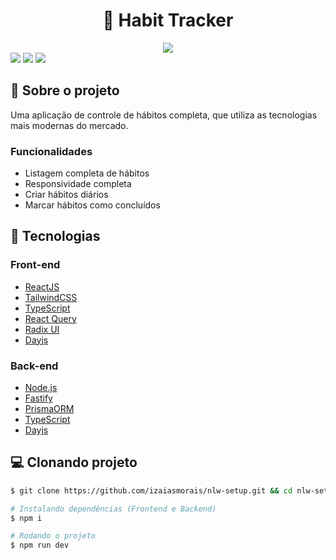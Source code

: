 <h1 align='center'>
   💬 Habit Tracker
</h1>

<div align="center">
   <img src="https://user-images.githubusercontent.com/53953937/213943517-fedec400-3344-481b-a2ea-72c6dc8d13af.png" />
</div>

<div>
<img src="https://img.shields.io/static/v1?label=LICENSE&message=MIT&color=8b5cf6&style=for-the-badge"/> <img src="https://img.shields.io/static/v1?label=STATUS&message=DEVELOPING&color=8b5cf6&style=for-the-badge"/> <img src="https://img.shields.io/static/v1?label=NPM&message=v8.19.2&color=8b5cf6&style=for-the-badge"/>
</div>

## 📃 Sobre o projeto

Uma aplicação de controle de hábitos completa, que utiliza as tecnologias mais modernas do mercado.

### Funcionalidades

- Listagem completa de hábitos
- Responsividade completa
- Criar hábitos diários
- Marcar hábitos como concluídos

## 🚀 Tecnologias

### Front-end

- [ReactJS](https://reactjs.org/)
- [TailwindCSS](https://tailwindcss.com/)
- [TypeScript](https://www.typescriptlang.org/)
- [React Query](https://react-query-v3.tanstack.com/)
- [Radix UI](https://www.radix-ui.com/)
- [Dayjs](https://day.js.org/)

### Back-end

- [Node.js](https://nodejs.org/en/)
- [Fastify](https://www.fastify.io/)
- [PrismaORM](https://www.prisma.io/)
- [TypeScript](https://www.typescriptlang.org/)
- [Dayjs](https://day.js.org/)

## 💻 Clonando projeto

```bash
$ git clone https://github.com/izaiasmorais/nlw-setup.git && cd nlw-setup
```

```bash
# Instalando dependências (Frontend e Backend)
$ npm i

# Rodando o projeto
$ npm run dev

```
